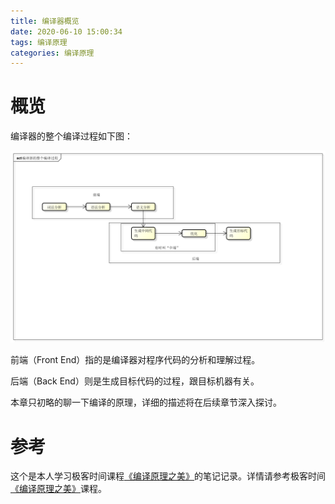 ```yaml
---
title: 编译器概览
date: 2020-06-10 15:00:34
tags: 编译原理
categories: 编译原理
---
```


# 概览

编译器的整个编译过程如下图：

![编译器的整个编译过程](https://raw.githubusercontent.com/xuejh/blogSource/master/blog/source/_posts/%E7%BC%96%E8%AF%91%E5%99%A8%E7%9A%84%E6%95%B4%E4%B8%AA%E7%BC%96%E8%AF%91%E8%BF%87%E7%A8%8B.png)



前端（Front End）指的是编译器对程序代码的分析和理解过程。

后端（Back End）则是生成目标代码的过程，跟目标机器有关。

本章只初略的聊一下编译的原理，详细的描述将在后续章节深入探讨。

# 参考

这个是本人学习极客时间课程[《编译原理之美》](http://gk.link/a/10j0x)的笔记记录。详情请参考极客时间[《编译原理之美》](http://gk.link/a/10j0x)课程。

